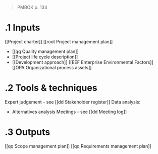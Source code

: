 >PMBOK p. 134
# .1 Inputs
[[Project charter]]
[[root Project management plan]]
* [[qq Quality management plan]]
* [[Project life cycle description]]
* [[Development approach]]
[[EEF Enterprise Environmental Factors]]
[[OPA Organizational process assets]]

# .2 Tools & techniques
Expert judgement - see [[dd Stakeholder register]]
Data analysis:
* Alternatives analysis
Meetings - see [[dd Meeting log]]

# .3 Outputs
[[qq Scope management plan]]
[[qq Requirements management plan]]
